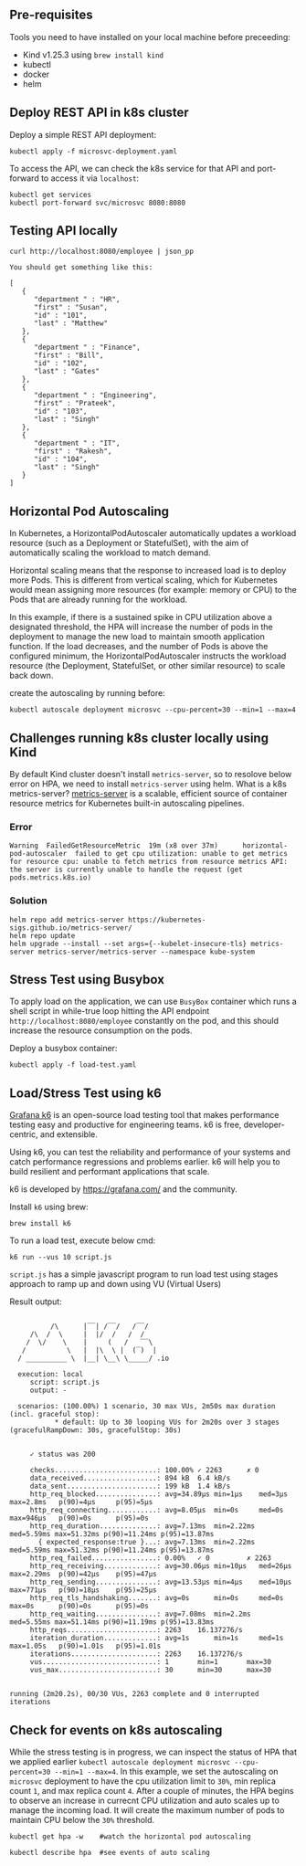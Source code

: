 ## Pre-requisites

Tools you need to have installed on your local machine before preceeding:

- Kind v1.25.3 using `brew install kind`
- kubectl 
- docker
- helm

## Deploy REST API in k8s cluster

Deploy a simple REST API deployment:

```
kubectl apply -f microsvc-deployment.yaml
```

To access the API, we can check the k8s service for that API and port-forward to access it via `localhost`:

```
kubectl get services
kubectl port-forward svc/microsvc 8080:8080
```

## Testing API locally

```
curl http://localhost:8080/employee | json_pp

You should get something like this:

[
   {
      "department " : "HR",
      "first" : "Susan",
      "id" : "101",
      "last" : "Matthew"
   },
   {
      "department " : "Finance",
      "first" : "Bill",
      "id" : "102",
      "last" : "Gates"
   },
   {
      "department " : "Engineering",
      "first" : "Prateek",
      "id" : "103",
      "last" : "Singh"
   },
   {
      "department " : "IT",
      "first" : "Rakesh",
      "id" : "104",
      "last" : "Singh"
   }
]
```

## Horizontal Pod Autoscaling
In Kubernetes, a HorizontalPodAutoscaler automatically updates a workload resource (such as a Deployment or StatefulSet), with the aim of automatically scaling the workload to match demand.

Horizontal scaling means that the response to increased load is to deploy more Pods. This is different from vertical scaling, which for Kubernetes would mean assigning more resources (for example: memory or CPU) to the Pods that are already running for the workload.

In this example, if there is a sustained spike in CPU utilization above a designated threshold, the HPA will increase the number of pods in the deployment to manage the new load to maintain smooth application function. If the load decreases, and the number of Pods is above the configured minimum, the HorizontalPodAutoscaler instructs the workload resource (the Deployment, StatefulSet, or other similar resource) to scale back down.

create the autoscaling by running before:

```
kubectl autoscale deployment microsvc --cpu-percent=30 --min=1 --max=4
```


## Challenges running k8s cluster locally using Kind

By default Kind cluster doesn't install `metrics-server`, so to resolove below error on HPA, we need to install `metrics-server` using helm. What is a k8s metrics-server? [metrics-server](https://github.com/kubernetes-sigs/metrics-server/) is a scalable, efficient source of container resource metrics for Kubernetes built-in autoscaling pipelines.

### Error
```
Warning  FailedGetResourceMetric  19m (x8 over 37m)      horizontal-pod-autoscaler  failed to get cpu utilization: unable to get metrics for resource cpu: unable to fetch metrics from resource metrics API: the server is currently unable to handle the request (get pods.metrics.k8s.io)
```

### Solution
```
helm repo add metrics-server https://kubernetes-sigs.github.io/metrics-server/
helm repo update
helm upgrade --install --set args={--kubelet-insecure-tls} metrics-server metrics-server/metrics-server --namespace kube-system
```

## Stress Test using Busybox

To apply load on the application, we can use `BusyBox` container which runs a shell script in while-true loop hitting the API endpoint `http://localhost:8080/employee` constantly on the pod, and this should increase the resource consumption on the pods.

Deploy a busybox container:

```
kubectl apply -f load-test.yaml
```

## Load/Stress Test using k6

[Grafana k6](https://k6.io/docs/get-started/running-k6/) is an open-source load testing tool that makes performance testing easy and productive for engineering teams. k6 is free, developer-centric, and extensible.

Using k6, you can test the reliability and performance of your systems and catch performance regressions and problems earlier. k6 will help you to build resilient and performant applications that scale.

k6 is developed by https://grafana.com/ and the community.

Install `k6` using brew: 
```
brew install k6
```

To run a load test, execute below cmd:

```
k6 run --vus 10 script.js
```

`script.js` has a simple javascript program to run load test using stages approach to ramp up and down using VU (Virtual Users)

Result output:

```

          /\      |‾‾| /‾‾/   /‾‾/   
     /\  /  \     |  |/  /   /  /    
    /  \/    \    |     (   /   ‾‾\  
   /          \   |  |\  \ |  (‾)  | 
  / __________ \  |__| \__\ \_____/ .io

  execution: local
     script: script.js
     output: -

  scenarios: (100.00%) 1 scenario, 30 max VUs, 2m50s max duration (incl. graceful stop):
           * default: Up to 30 looping VUs for 2m20s over 3 stages (gracefulRampDown: 30s, gracefulStop: 30s)


     ✓ status was 200

     checks.........................: 100.00% ✓ 2263      ✗ 0   
     data_received..................: 894 kB  6.4 kB/s
     data_sent......................: 199 kB  1.4 kB/s
     http_req_blocked...............: avg=34.89µs min=1µs    med=3µs    max=2.8ms   p(90)=4µs     p(95)=5µs    
     http_req_connecting............: avg=8.05µs  min=0s     med=0s     max=946µs   p(90)=0s      p(95)=0s     
     http_req_duration..............: avg=7.13ms  min=2.22ms med=5.59ms max=51.32ms p(90)=11.24ms p(95)=13.87ms
       { expected_response:true }...: avg=7.13ms  min=2.22ms med=5.59ms max=51.32ms p(90)=11.24ms p(95)=13.87ms
     http_req_failed................: 0.00%   ✓ 0         ✗ 2263
     http_req_receiving.............: avg=30.06µs min=10µs   med=26µs   max=2.29ms  p(90)=42µs    p(95)=47µs   
     http_req_sending...............: avg=13.53µs min=4µs    med=10µs   max=771µs   p(90)=18µs    p(95)=25µs   
     http_req_tls_handshaking.......: avg=0s      min=0s     med=0s     max=0s      p(90)=0s      p(95)=0s     
     http_req_waiting...............: avg=7.08ms  min=2.2ms  med=5.55ms max=51.14ms p(90)=11.19ms p(95)=13.83ms
     http_reqs......................: 2263    16.137276/s
     iteration_duration.............: avg=1s      min=1s     med=1s     max=1.05s   p(90)=1.01s   p(95)=1.01s  
     iterations.....................: 2263    16.137276/s
     vus............................: 1       min=1       max=30
     vus_max........................: 30      min=30      max=30


running (2m20.2s), 00/30 VUs, 2263 complete and 0 interrupted iterations
```

## Check for events on k8s autoscaling

While the stress testing is in progress, we can inspect the status of HPA that we applied earlier `kubectl autoscale deployment microsvc --cpu-percent=30 --min=1 --max=4`. In this example, we set the autoscaling on `microsvc` deployment to have the cpu utilization limit to `30%`, min replica count `1`, and max replica count `4`. After a couple of minutes, the HPA begins to observe an increase in currecnt CPU utilization and auto scales up to manage the incoming load. It will create the maximum number of pods to maintain CPU below the `30%` threshold.

```
kubectl get hpa -w    #watch the horizontal pod autoscaling 

kubectl describe hpa  #see events of auto scaling
```
